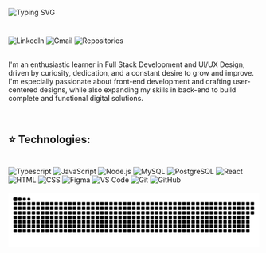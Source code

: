 ![Typing SVG](https://readme-typing-svg.herokuapp.com?font=Fira+Code&pause=1000&color=3DBBF7&background=FFFFFC00&width=435&lines=%F0%9F%92%99+Hi!%2C+My+name+is+Elizandra!)

###

<br>
  <!-- LinkedIn -->
  <a href="https://www.linkedin.com/in/elizandra-maria-a17551278/" style="text-decoration: none;">
    <img alt="LinkedIn" title="Connect with me on LinkedIn" 
         src="https://custom-icon-badges.demolab.com/badge/-LinkedIn-282A36?style=for-the-badge&logo=linkedin&logoColor=white&labelColor=4169E1" 
         style="height: 27px;" /></a>

  <!-- Gmail  -->
  <a href="" style="text-decoration: none;">
    <img alt="Gmail" title="Send me an email" 
         src="https://custom-icon-badges.demolab.com/badge/-Gmail-282A36?style=for-the-badge&logo=gmail&logoColor=white&labelColor=4169E1" 
         style="height: 27px;" /></a>

  <!-- GitHub -->
  <a href="https://github.com/Elizandrxm" style="text-decoration: none;">
    <img alt="Repositories" title="See my repositories on GitHub" 
         src="https://custom-icon-badges.demolab.com/badge/-Repositories-282A36?style=for-the-badge&logo=repo&logoColor=white&labelColor=4169E1" 
         style="height: 27px;" /></a>
 
<br>
<br>
<p align="left"> 
I'm an enthusiastic learner in Full Stack Development and UI/UX Design, driven by curiosity, dedication, and a constant desire to grow and improve. I'm especially passionate about front-end development and crafting user-centered designs, while also expanding my skills in back-end to build complete and functional digital solutions.
</p>

<br>
<!-- minhas habilidades -->
<h2> ⭐ Technologies: </h2>
<br>

<img alt="Typescript" src="https://img.shields.io/badge/TypeScript-007ACC?style=for-the-badge&logo=typescript&logoColor=white" />
<img alt="JavaScript" src="https://img.shields.io/badge/JavaScript-F7DF1E?style=for-the-badge&logo=javascript&logoColor=black" />
<img alt="Node.js" src="https://img.shields.io/badge/Node.js-43853D?style=for-the-badge&logo=node.js&logoColor=white" /> 
<img alt="MySQL" src="https://img.shields.io/badge/MySQL-00000F?style=for-the-badge&logo=mysql&logoColor=white">
<img alt="PostgreSQL" src="https://img.shields.io/badge/PostgreSQL-316192?style=for-the-badge&logo=postgresql&logoColor=white" />
<img alt="React" src="https://img.shields.io/badge/React-20232A?style=for-the-badge&logo=react&logoColor=61DAFB" /> 
<img alt="HTML" src="https://img.shields.io/badge/HTML5-E34F26?style=for-the-badge&logo=html5&logoColor=white" />
<img alt="CSS" src="https://img.shields.io/badge/CSS3-1572B6?style=for-the-badge&logo=css3&logoColor=white" />
<img alt="Figma" src="https://img.shields.io/badge/Figma-F24E1E?style=for-the-badge&logo=figma&logoColor=white" />
<img alt="VS Code" src="https://img.shields.io/badge/Visual_Studio_Code-0078D4?style=for-the-badge&logo=visual%20studio%20code&logoColor=white" />  
<img alt="Git" src="https://img.shields.io/badge/Git-F05032?style=for-the-badge&logo=git&logoColor=white" />
<img alt="GitHub" src="https://img.shields.io/badge/GitHub-181717?style=for-the-badge&logo=github&logoColor=white" />

<br>
<!-- cobrinha -->
<br clear="both">

<img src="https://raw.githubusercontent.com/elizandrxm/elizandrxm/output/snake.svg" alt="Snake animation" />

###
